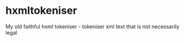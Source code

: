 hxmltokeniser
=============

My old faithful hxml tokeniser - tokeniser xml text that is not necessarily legal